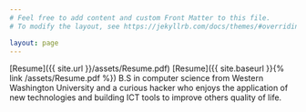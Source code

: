 ```yaml
---
# Feel free to add content and custom Front Matter to this file.
# To modify the layout, see https://jekyllrb.com/docs/themes/#overriding-theme-defaults

layout: page
---
```



[Resume]({{ site.url }}/assets/Resume.pdf)
[Resume]({{ site.baseurl }}{% link /assets/Resume.pdf %})
B.S in computer science from Western Washington University and a curious hacker who enjoys the application of new technologies and building ICT tools to improve others quality of life. 


